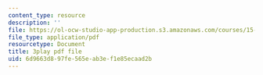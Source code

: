 ```yaml
---
content_type: resource
description: ''
file: https://ol-ocw-studio-app-production.s3.amazonaws.com/courses/15-071-the-analytics-edge-spring-2017/6d9663d897fe565eab3ef1e85ecaad2b_SBWns1XNcuY.pdf
file_type: application/pdf
resourcetype: Document
title: 3play pdf file
uid: 6d9663d8-97fe-565e-ab3e-f1e85ecaad2b
---
```

